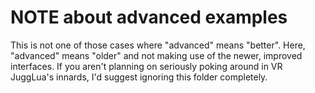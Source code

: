 # NOTE about advanced examples 

This is not one of those cases where "advanced" means "better". Here, 
"advanced" means "older" and not making use of the newer, improved 
interfaces. If you aren't planning on seriously poking around in VR 
JuggLua's innards, I'd suggest ignoring this folder completely. 

